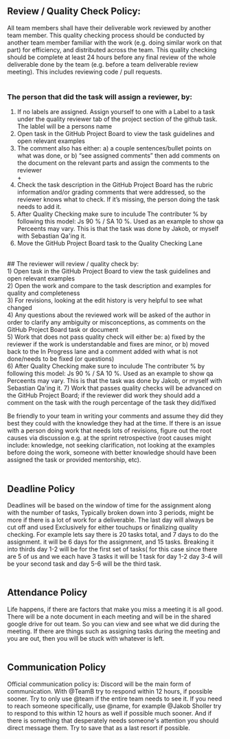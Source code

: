 ##  Review / Quality Check Policy: <br/>
All team members shall have their deliverable work reviewed by another team member. This quality checking process should be conducted by another team member familiar with the work (e.g. doing similar work on that part) for efficiency, and distributed across the team. This quality checking should be complete at least 24 hours before any final review of the whole deliverable done by the team (e.g. before a team deliverable review meeting). This includes reviewing code / pull requests. <br/><br/>


### The person that did the task will assign a reviewer, by:<br/>
1) If no labels are assigned. Assign yourself to one with a Label to a task under the quality reviewer tab of the project section of the github task. The lablel will be a persons name
2) Open task in the GitHub Project Board to view the task guidelines and open relevant examples <br/>
3) The comment also has either: a) a couple sentences/bullet points on what was done, or b) “see assigned comments” then add comments on the document on the relevant parts and assign the comments to the reviewer <br/>+
4) Check the task description in the GitHub Project Board has the rubric information and/or grading comments that were addressed, so the reviewer knows what to check. If it’s missing, the person doing the task needs to add it. <br/>
5) After Quality Checking make sure to inculude The contributer % by following this model: Js 90 % / SA 10 %.  Used as an example to show qa Perceents may vary.   This is that the task was done by Jakob, or myself with Sebastian Qa'ing it.
6) Move the GitHub Project Board task to the Quality Checking Lane
<br/>
## The reviewer will review / quality check by: <br/>
1) Open task in the GitHub Project Board to view the task guidelines and open relevant examples <br/>
2) Open the work and compare to the task description and examples for quality and completeness <br/>
3) For revisions, looking at the edit history is very helpful to see what changed <br/>
4) Any questions about the reviewed work will be asked of the author in order to clarify any ambiguity or misconceptions, as comments on the GitHub Project Board task or document <br/>
5) Work that does not pass quality check will either be: a) fixed by the reviewer if the work is understandable and fixes are minor, or b) moved back to the In Progress lane and a comment added with what is not done/needs to be fixed (or questions) <br/>
6) After Quality Checking make sure to inculude The contributer % by following this model: Js 90 % / SA 10 %.  Used as an example to show qa Perceents may vary.   This is that the task was done by Jakob, or myself with Sebastian Qa'ing it.
7) Work that passes quality checks will be advanced on the GitHub Project Board; if the reviewer did work they should add a comment on the task with the rough percentage of the task they did/fixed<br/>

 Be friendly to your team in writing your comments and assume they did they best they could with the knowledge they had at the time. If there is an issue with a person doing work that needs lots of revisions, figure out the root causes via discussion e.g. at the sprint retrospective (root causes might include: knowledge, not seeking clarification, not looking at the examples before doing the work, someone with better knowledge should have been assigned the task or provided mentorship, etc).<br/><br/>

## Deadline Policy
 Deadlines will be based on the window of time for the assignment along with the number of tasks, Typically broken down into 3 periods, might be more if there is a lot of work for a deliverable. The last day will always be cut off and used Exclusively for either touchups or finalizing quality checking. For example lets say there is 20 tasks total, and 7 days to do the assignment. it will be 6 days for the assignment, and 15 tasks. Breaking it into thirds day 1-2 will be for the first set of tasks( for this case since there are 5 of us and we each have 3 tasks it will be 1 task for day 1-2 day 3-4 will be your second task and day 5-6 will be the third task.<br/><br/>

## Attendance Policy <br/>
 Life happens, if there are factors that make you miss a meeting it is all good. There will be a note document in each meeting and will be in the shared google drive for out team. So you can view and see what we did during the meeting. If there are things such as assigning tasks during the meeting and you are out, then you will be stuck with whatever is left.<br/><br/>

##  Communication Policy <br/>
 Official communication policy is: Discord will be the main form of communication. With @TeamB try to respond within 12 hours, if possible sooner. Try to only use @team if the entire team needs to see it. If you need to reach someone specifically, use @name, for example @Jakob Sholler try to respond to this within 12 hours as well if possible much sooner. And if there is something that desperately needs someone's attention you should direct message them. Try to save that as a last resort if possible.<br/><br/>

